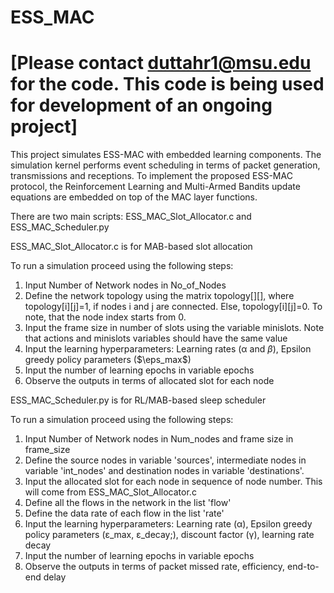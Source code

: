 # ESS_MAC

# [Please contact duttahr1@msu.edu for the code. This code is being used for development of an ongoing project]

This project simulates ESS-MAC with embedded learning components. The simulation kernel performs event scheduling in terms of packet generation, transmissions and receptions. To implement the proposed ESS-MAC protocol, the Reinforcement Learning and Multi-Armed Bandits update equations are embedded on top of the MAC layer functions.  

There are two main scripts: ESS_MAC_Slot_Allocator.c and ESS_MAC_Scheduler.py

ESS_MAC_Slot_Allocator.c is for MAB-based slot allocation

To run a simulation proceed using the following steps:

1. Input Number of Network nodes in No_of_Nodes
2. Define the network topology using the matrix topology[][], where topology[i][j]=1, if nodes i and j are connected. Else, topology[i][j]=0. To note, that the node index starts from 0.
3. Input the frame size in number of slots using the variable minislots. Note that actions and minislots variables should have the same value
4. Input the learning hyperparameters: Learning rates (&alpha; and $\beta$), Epsilon greedy policy parameters ($\eps_max$)
5. Input the number of learning epochs in variable epochs
6. Observe the outputs in terms of allocated slot for each node


ESS_MAC_Scheduler.py is for RL/MAB-based sleep scheduler

To run a simulation proceed using the following steps:

1. Input Number of Network nodes in Num_nodes and frame size in frame_size
2. Define the source nodes in variable 'sources', intermediate nodes in variable 'int_nodes' and destination nodes in variable 'destinations'.
3. Input the allocated slot for each node in sequence of node number. This will come from ESS_MAC_Slot_Allocator.c
4. Define all the flows in the network in the list 'flow'
5. Define the data rate of each flow in the list 'rate'
6. Input the learning hyperparameters: Learning rate (&alpha;), Epsilon greedy policy parameters (&epsilon;_max, &epsilon;_decay;), discount factor (&gamma;), learning rate decay
7. Input the number of learning epochs in variable epochs
8. Observe the outputs in terms of packet missed rate, efficiency, end-to-end delay
